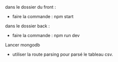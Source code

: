dans le dossier du front :

- faire la commande : npm start

dans le dossier back :

- faire la commande : npm run dev

Lancer mongodb

- utiliser la route parsing pour parsé le tableau csv.
